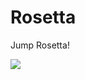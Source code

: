 # Rosetta
Jump Rosetta!


<img src="http://www.capochiani.cloud/sturmundweb/wp-content/uploads/sites/4/2019/09/jump-rosetta.jpg"/>
